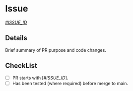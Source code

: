 # Issue

[#_ISSUE_ID_](https://github.com/asos-craigmorten/importw/issues/_ISSUE_ID_)

## Details

Brief summary of PR purpose and code changes.

## CheckList

- [ ] PR starts with [#_ISSUE_ID_].
- [ ] Has been tested (where required) before merge to main.

